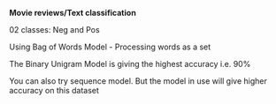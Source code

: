 **Movie reviews/Text classification**

02 classes: Neg and Pos


Using Bag of Words Model - Processing words as a set
  
  The Binary Unigram Model is giving the highest accuracy i.e. 90%
  
  
You can also try sequence model. But the model in use will give higher accuracy on this dataset
